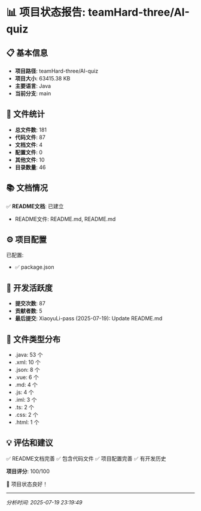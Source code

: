 # 📊 项目状态报告: teamHard-three/AI-quiz

## 📋 基本信息

- **项目路径**: teamHard-three/AI-quiz
- **项目大小**: 63415.38 KB
- **主要语言**: Java
- **当前分支**: main

## 📁 文件统计

- **总文件数**: 181
- **代码文件**: 87
- **文档文件**: 4
- **配置文件**: 0
- **其他文件**: 10
- **目录数量**: 46

## 📚 文档情况

✅ **README文档**: 已建立
- README文件: README.md, README.md

## ⚙️ 项目配置

已配置:
- ✅ package.json

## 🔄 开发活跃度

- **提交次数**: 87
- **贡献者数**: 5
- **最后提交**: XiaoyuLi-pass (2025-07-19): Update README.md

## 📄 文件类型分布

- .java: 53 个
- .xml: 10 个
- .json: 8 个
- .vue: 6 个
- .md: 4 个
- .js: 4 个
- .iml: 3 个
- .ts: 2 个
- .css: 2 个
- .html: 1 个

## 💡 评估和建议

✅ README文档完善
✅ 包含代码文件
✅ 项目配置完善
✅ 有开发历史

**项目评分**: 100/100

🎉 项目状态良好！

---
*分析时间: 2025-07-19 23:19:49*